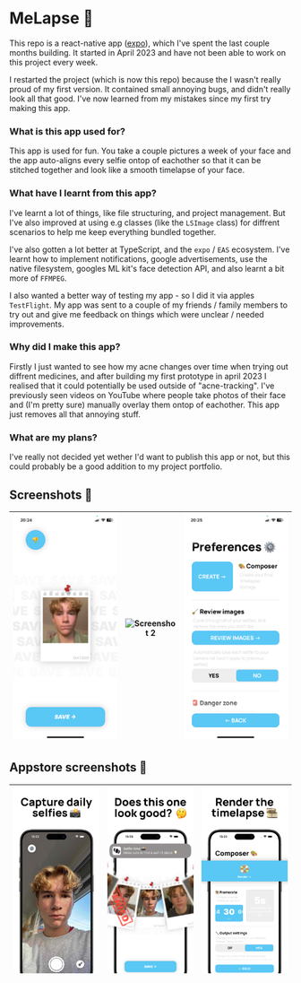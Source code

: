 # MeLapse 📸
This repo is a react-native app ([expo](https://expo.dev)), which I've spent the last couple months building. It started in April 2023 and have not been able to work on this project every week.

I restarted the project (which is now this repo) because the I wasn't really proud of my first version. It contained small annoying bugs, and didn't really look all that good. I've now learned from my mistakes since my first try making this app.

### What is this app used for?
This app is used for fun. You take a couple pictures a week of your face and the app auto-aligns every selfie ontop of eachother so that it can be stitched together and look like a smooth timelapse of your face.

### What have I learnt from this app?
I've learnt a lot of things, like file structuring, and project management. But I've also improved at using e.g classes (like the `LSImage` class) for diffrent scenarios to help me keep everything bundled together.

I've also gotten a lot better at TypeScript, and the `expo` / `EAS` ecosystem. I've learnt how to implement notifications, google advertisements, use the native filesystem, googles ML kit's face detection API, and also learnt a bit more of `FFMPEG`.

I also wanted a better way of testing my app - so I did it via apples `TestFlight`. My app was sent to a couple of my friends / family members to try out and give me feedback on things which were unclear / needed improvements.

### Why did I make this app?
Firstly I just wanted to see how my acne changes over time when trying out diffrent medicines, and after building my first prototype in april 2023 I realised that it could potentially be used outside of "acne-tracking". I've previously seen videos on YouTube where people take photos of their face and (I'm pretty sure) manually overlay them ontop of eachother. This app just removes all that annoying stuff.

### What are my plans?
I've really not decided yet wether I'd want to publish this app or not, but this could probably be a good addition to my project portfolio.

## Screenshots 🌄

![Screenshot 1](./.github/screenshots/preview.PNG) | ![Screenshot 2](./.github/screenshots/camera.PNG) | ![Screenshot 3](./.github/screenshots/preferences.PNG)
:-------------------------:|:-------------------------:|:-------------------------:

## Appstore screenshots 🌄

![Screenshot 1](./.github/screenshots/appstoreScreenshots/CaptureDaily6.5".jpg) | ![Screenshot 2](./.github/screenshots/appstoreScreenshots/DoesThisOneLookGood6.5".jpg) | ![Screenshot 3](./.github/screenshots/appstoreScreenshots/RenderTimelapse6.5".jpg)
:-------------------------:|:-------------------------:|:-------------------------:
